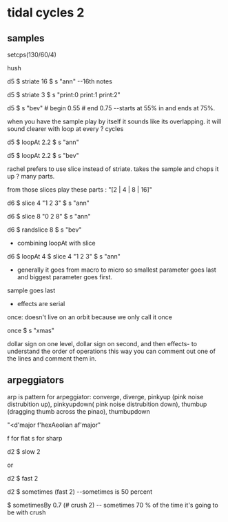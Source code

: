 # tidal cycles 2

## samples

setcps(130/60/4)

hush

d5 $ striate 16 $ s "ann" --16th notes

d5 $ striate 3 $ s "print:0 print:1 print:2"

d5 $ s "bev" # begin 0.55 # end 0.75 --starts at 55% in and ends at 75%.

when you have the sample play by itself it sounds like its overlapping.
it will sound clearer with loop at every ? cycles

d5 $ loopAt 2.2 $ s "ann"

d5 $ loopAt 2.2 $ s "bev"

rachel prefers to use slice instead of striate. takes the sample and chops it
up ? many parts.

from those slices play these parts : "[2 | 4 | 8 | 16]"

d6 $ slice 4 "1 2 3" $ s "ann"

d6 $ slice 8 "0 2 8" $ s "ann"

d6 $ randslice 8 $ s "bev"

* combining loopAt with slice

d6 $ loopAt 4 $ slice 4 "1 2 3" $ s "ann"

* generally it goes from macro to micro so smallest parameter goes last and biggest
parameter goes first.

sample goes last

* effects are serial

once: doesn't live on an orbit because we only call it once

once $ s "xmas"

dollar sign on one level, dollar sign on second, and then effects- to understand the order of operations
this way you can comment out one of the lines and comment them in.

## arpeggiators

arp is pattern for arpeggiator: converge, diverge, pinkyup (pink noise distrubition up),
pinkyupdown( pink noise distrubition down), thumbup (dragging thumb across the pinao), thumbupdown

"<d'major f'hexAeolian af'major"

f for flat
s for sharp

d2
$ slow 2

or

d2
$ fast 2

d2
$ sometimes (fast 2) --sometimes is 50 percent

$ sometimesBy 0.7 (# crush 2) -- sometimes 70 % of the time it's going to be with
crush
